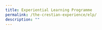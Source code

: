 ```yaml
---
title: Experiential Learning Programme
permalink: /the-crestian-experience/elp/
description: ""
---
```

